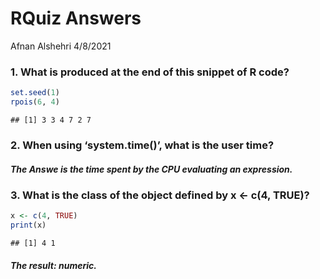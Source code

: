 RQuiz Answers
================
Afnan Alshehri
4/8/2021

### 1\. What is produced at the end of this snippet of R code?

``` r
set.seed(1)
rpois(6, 4)
```

    ## [1] 3 3 4 7 2 7

### 2\. When using ‘system.time()’, what is the user time?

##### The Answe is the time spent by the CPU evaluating an expression.

### 3\. What is the class of the object defined by x \<- c(4, TRUE)?

``` r
x <- c(4, TRUE)
print(x)
```

    ## [1] 4 1

##### The result: numeric.
